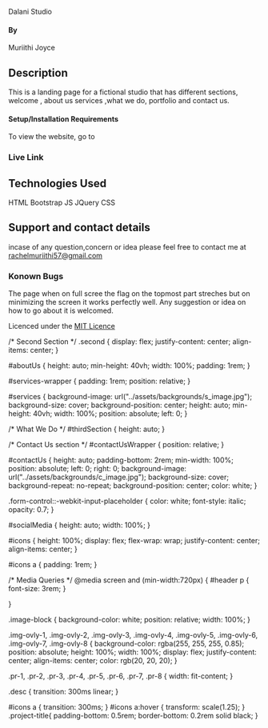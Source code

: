 
Dalani Studio

#### By 
Muriithi Joyce
## Description
This is a landing page for a fictional studio that has different sections, welcome , about us services ,what we do, portfolio and contact us.
#### Setup/Installation Requirements
To view the website, go to 

### Live Link



## Technologies Used
HTML
Bootstrap
JS
 JQuery 
  CSS

## Support and contact details
incase of any question,concern or idea please feel free to contact me at rachelmuriithi57@gmail.com

### Konown Bugs
The page when on full scree the flag on the topmost part streches but on minimizing the screen it works perfectly well.
Any suggestion or idea on how to go about it is welcomed.

Licenced under the [MIT Licence](LICENCE)

/* Second Section */
.second {
    display: flex;
    justify-content: center;
    align-items: center;
}

#aboutUs {
    height: auto;
    min-height: 40vh;
    width: 100%;
    padding: 1rem;
}

#services-wrapper {
    padding: 1rem;
    position: relative;
}

#services {
    background-image: url("../assets/backgrounds/s_image.jpg");
    background-size: cover;
    background-position: center;
    height: auto;
    min-height: 40vh;
    width: 100%;
    position: absolute;
    left: 0;
}

/* What We Do */
#thirdSection {
    height: auto;
}

/* Contact Us section */
#contactUsWrapper {
    position: relative;
}

#contactUs {
    height: auto;
    padding-bottom: 2rem;
    min-width: 100%;
    position: absolute;
    left: 0;
    right: 0;
    background-image: url("../assets/backgrounds/c_image.jpg");
    background-size: cover;
    background-repeat: no-repeat;
    background-position: center;
    color: white;
}

.form-control::-webkit-input-placeholder {
    color: white;
    font-style: italic;
    opacity: 0.7;
}

#socialMedia {
    height: auto;
    width: 100%;
}

#icons {
    height: 100%;
    display: flex;
    flex-wrap: wrap;
    justify-content: center;
    align-items: center;
}

#icons a {
    padding: 1rem;
}

/* Media Queries */
@media screen and (min-width:720px) {
    #header p {
        font-size: 3rem;
    }

}

.image-block {
    background-color: white;
    position: relative;
    width: 100%;
}

.img-ovly-1,
.img-ovly-2,
.img-ovly-3,
.img-ovly-4,
.img-ovly-5,
.img-ovly-6,
.img-ovly-7,
.img-ovly-8 {
    background-color: rgba(255, 255, 255, 0.85);
    position: absolute;
    height: 100%;
    width: 100%;
    display: flex;
    justify-content: center;
    align-items: center;
    color: rgb(20, 20, 20);
}

.pr-1,
.pr-2,
.pr-3,
.pr-4,
.pr-5,
.pr-6,
.pr-7,
.pr-8 {
    width: fit-content;
}

.desc {
    transition: 300ms linear;
}

#icons a {
    transition: 300ms;
}
#icons a:hover {
    transform: scale(1.25);
}
.project-title{
    padding-bottom: 0.5rem;
    border-bottom: 0.2rem solid black;
}